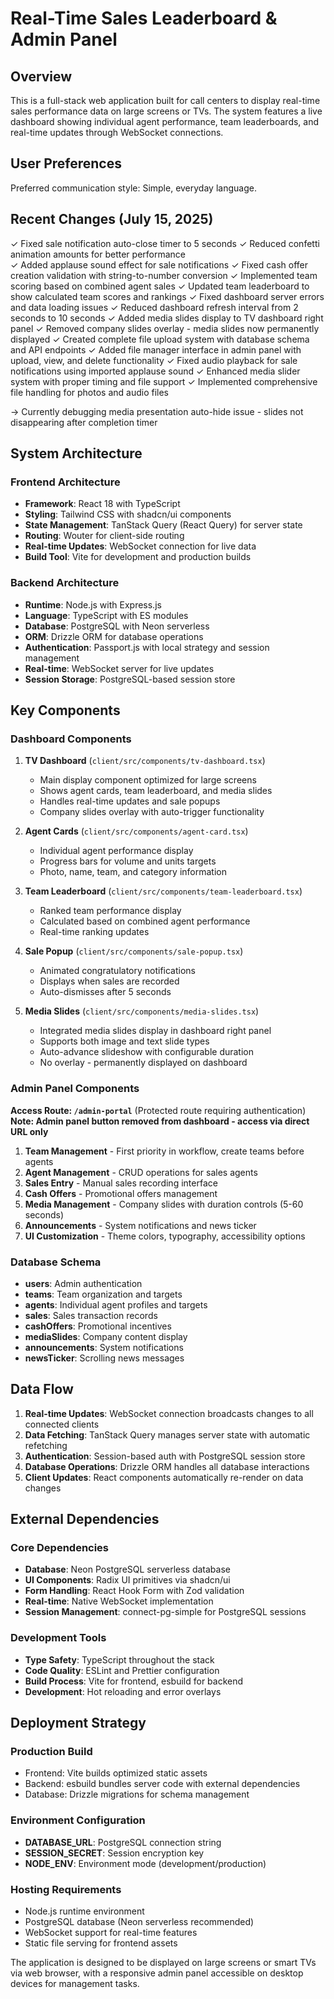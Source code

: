 # Real-Time Sales Leaderboard & Admin Panel

## Overview

This is a full-stack web application built for call centers to display real-time sales performance data on large screens or TVs. The system features a live dashboard showing individual agent performance, team leaderboards, and real-time updates through WebSocket connections.

## User Preferences

Preferred communication style: Simple, everyday language.

## Recent Changes (July 15, 2025)

✓ Fixed sale notification auto-close timer to 5 seconds
✓ Reduced confetti animation amounts for better performance  
✓ Added applause sound effect for sale notifications
✓ Fixed cash offer creation validation with string-to-number conversion
✓ Implemented team scoring based on combined agent sales
✓ Updated team leaderboard to show calculated team scores and rankings
✓ Fixed dashboard server errors and data loading issues
✓ Reduced dashboard refresh interval from 2 seconds to 10 seconds
✓ Added media slides display to TV dashboard right panel
✓ Removed company slides overlay - media slides now permanently displayed
✓ Created complete file upload system with database schema and API endpoints
✓ Added file manager interface in admin panel with upload, view, and delete functionality
✓ Fixed audio playback for sale notifications using imported applause sound
✓ Enhanced media slider system with proper timing and file support
✓ Implemented comprehensive file handling for photos and audio files

→ Currently debugging media presentation auto-hide issue - slides not disappearing after completion timer

## System Architecture

### Frontend Architecture
- **Framework**: React 18 with TypeScript
- **Styling**: Tailwind CSS with shadcn/ui components
- **State Management**: TanStack Query (React Query) for server state
- **Routing**: Wouter for client-side routing
- **Real-time Updates**: WebSocket connection for live data
- **Build Tool**: Vite for development and production builds

### Backend Architecture
- **Runtime**: Node.js with Express.js
- **Language**: TypeScript with ES modules
- **Database**: PostgreSQL with Neon serverless
- **ORM**: Drizzle ORM for database operations
- **Authentication**: Passport.js with local strategy and session management
- **Real-time**: WebSocket server for live updates
- **Session Storage**: PostgreSQL-based session store

## Key Components

### Dashboard Components
1. **TV Dashboard** (`client/src/components/tv-dashboard.tsx`)
   - Main display component optimized for large screens
   - Shows agent cards, team leaderboard, and media slides
   - Handles real-time updates and sale popups
   - Company slides overlay with auto-trigger functionality

2. **Agent Cards** (`client/src/components/agent-card.tsx`)
   - Individual agent performance display
   - Progress bars for volume and units targets
   - Photo, name, team, and category information

3. **Team Leaderboard** (`client/src/components/team-leaderboard.tsx`)
   - Ranked team performance display
   - Calculated based on combined agent performance
   - Real-time ranking updates

4. **Sale Popup** (`client/src/components/sale-popup.tsx`)
   - Animated congratulatory notifications
   - Displays when sales are recorded
   - Auto-dismisses after 5 seconds

5. **Media Slides** (`client/src/components/media-slides.tsx`)
   - Integrated media slides display in dashboard right panel
   - Supports both image and text slide types
   - Auto-advance slideshow with configurable duration
   - No overlay - permanently displayed on dashboard

### Admin Panel Components
**Access Route: `/admin-portal`** (Protected route requiring authentication)
**Note: Admin panel button removed from dashboard - access via direct URL only**

1. **Team Management** - First priority in workflow, create teams before agents
2. **Agent Management** - CRUD operations for sales agents
3. **Sales Entry** - Manual sales recording interface
4. **Cash Offers** - Promotional offers management
5. **Media Management** - Company slides with duration controls (5-60 seconds)
6. **Announcements** - System notifications and news ticker
7. **UI Customization** - Theme colors, typography, accessibility options

### Database Schema
- **users**: Admin authentication
- **teams**: Team organization and targets
- **agents**: Individual agent profiles and targets
- **sales**: Sales transaction records
- **cashOffers**: Promotional incentives
- **mediaSlides**: Company content display
- **announcements**: System notifications
- **newsTicker**: Scrolling news messages

## Data Flow

1. **Real-time Updates**: WebSocket connection broadcasts changes to all connected clients
2. **Data Fetching**: TanStack Query manages server state with automatic refetching
3. **Authentication**: Session-based auth with PostgreSQL session store
4. **Database Operations**: Drizzle ORM handles all database interactions
5. **Client Updates**: React components automatically re-render on data changes

## External Dependencies

### Core Dependencies
- **Database**: Neon PostgreSQL serverless database
- **UI Components**: Radix UI primitives via shadcn/ui
- **Form Handling**: React Hook Form with Zod validation
- **Real-time**: Native WebSocket implementation
- **Session Management**: connect-pg-simple for PostgreSQL sessions

### Development Tools
- **Type Safety**: TypeScript throughout the stack
- **Code Quality**: ESLint and Prettier configuration
- **Build Process**: Vite for frontend, esbuild for backend
- **Development**: Hot reloading and error overlays

## Deployment Strategy

### Production Build
- Frontend: Vite builds optimized static assets
- Backend: esbuild bundles server code with external dependencies
- Database: Drizzle migrations for schema management

### Environment Configuration
- **DATABASE_URL**: PostgreSQL connection string
- **SESSION_SECRET**: Session encryption key
- **NODE_ENV**: Environment mode (development/production)

### Hosting Requirements
- Node.js runtime environment
- PostgreSQL database (Neon serverless recommended)
- WebSocket support for real-time features
- Static file serving for frontend assets

The application is designed to be displayed on large screens or smart TVs via web browser, with a responsive admin panel accessible on desktop devices for management tasks.